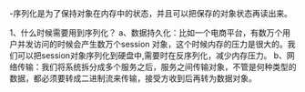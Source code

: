 -序列化是为了保持对象在内存中的状态，并且可以把保存的对象状态再读出来。

1、什么时候需要用到序列化？
a、数据持久化：比如一个电商平台，有数万个用户并发访问的时候会产生数万个session 对象，这个时候内存的压力是很大的。我们可以把session对象序列化到硬盘中,需要时在反序列化，减少内存压力。
b、网络传输：我们将系统拆分成多个服务之后，服务之间传输对象，不管是何种类型的数据，都必须要转成二进制流来传输，接受方收到后再转为数据对象。
